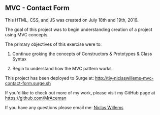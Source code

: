 ## MVC - Contact Form

This HTML, CSS, and JS was created on July 18th and 19th, 2016.  

The goal of this project was to begin understanding creation of a project using MVC concepts.

The primary objectives of this exercise were to:

1. Continue groking the concepts of Constructors & Prototypes & Class Syntax

2. Begin to understand how the MVC pattern works

This project has been deployed to Surge at: http://tiy-niclaswillems-mvc-contact-form.surge.sh

If you'd like to check out more of my work, please visit my GitHub page at https://github.com/MrAceman

If you have any questions please email me: [Niclas Willems](mailto:niclas.willems@gmail.com)
